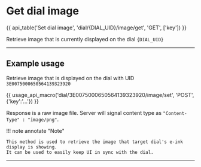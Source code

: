 # Get dial image

{{ api_table('Set dial image', 'dial/{DIAL_UID}/image/get', 'GET', ['key']) }}

Retrieve image that is currently displayed on the dial `{DIAL_UID}`


---

## Example usage

Retrieve image that is displayed on the dial with UID `3E0075000650564139323920`

{{ usage_api_macro('dial/3E0075000650564139323920/image/set', 'POST', {'key':'...'}) }}

Response is a raw image file.
Server will signal content type as `"Content-Type" : "image/png"`.


!!! note annotate "Note"

    This method is used to retrieve the image that target dial's e-ink display is showing.
    It can be used to easily keep UI in sync with the dial.

---

